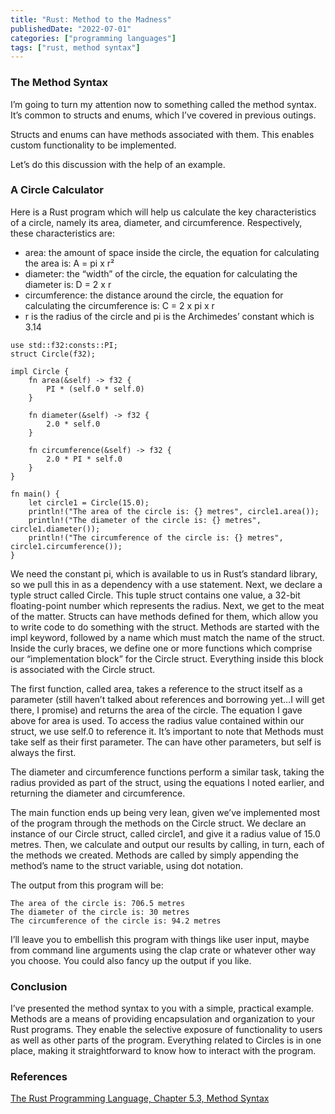 ```yaml
---
title: "Rust: Method to the Madness"
publishedDate: "2022-07-01"
categories: ["programming languages"]
tags: ["rust, method syntax"]
---
```


### The Method Syntax

I’m going to turn my attention now to something called the method syntax. It’s common to structs and enums, which I’ve covered in previous outings.

Structs and enums can have methods associated with them. This enables custom functionality to be implemented.

Let’s do this discussion with the help of an example.

### A Circle Calculator

Here is a Rust program which will help us calculate the key characteristics of a circle, namely its area, diameter, and circumference. Respectively, these characteristics are:

- area: the amount of space inside the circle, the equation for calculating the area is: A = pi x r²
- diameter: the “width” of the circle, the equation for calculating the diameter is: D = 2 x r
- circumference: the distance around the circle, the equation for calculating the circumference is: C = 2 x pi x r
- r is the radius of the circle and pi is the Archimedes’ constant which is 3.14

```
use std::f32:consts::PI;
struct Circle(f32);

impl Circle {
	fn area(&self) -> f32 {
		PI * (self.0 * self.0)
	}

	fn diameter(&self) -> f32 {
		2.0 * self.0
	}

	fn circumference(&self) -> f32 {
		2.0 * PI * self.0
	}
}

fn main() {
	let circle1 = Circle(15.0);
	println!("The area of the circle is: {} metres", circle1.area());
	println!("The diameter of the circle is: {} metres", circle1.diameter());
	println!("The circumference of the circle is: {} metres", circle1.circumference());
}
```

We need the constant pi, which is available to us in Rust’s standard library, so we pull this in as a dependency with a use statement. Next, we declare a typle struct called Circle. This tuple struct contains one value, a 32-bit floating-point number which represents the radius. Next, we get to the meat of the matter. Structs can have methods defined for them, which allow you to write code to do something with the struct. Methods are started with the impl keyword, followed by a name which must match the name of the struct. Inside the curly braces, we define one or more functions which comprise our “implementation block” for the Circle struct. Everything inside this block is associated with the Circle struct.

The first function, called area, takes a reference to the struct itself as a parameter (still haven’t talked about references and borrowing yet…I will get there, I promise) and returns the area of the circle. The equation I gave above for area is used. To access the radius value contained within our struct, we use self.0 to reference it. It’s important to note that Methods must take self as their first parameter. The can have other parameters, but self is always the first.

The diameter and circumference functions perform a similar task, taking the radius provided as part of the struct, using the equations I noted earlier, and returning the diameter and circumference.

The main function ends up being very lean, given we’ve implemented most of the program through the methods on the Circle struct. We declare an instance of our Circle struct, called circle1, and give it a radius value of 15.0 metres. Then, we calculate and output our results by calling, in turn, each of the methods we created. Methods are called by simply appending the method’s name to the struct variable, using dot notation.

The output from this program will be:

```
The area of the circle is: 706.5 metres
The diameter of the circle is: 30 metres
The circumference of the circle is: 94.2 metres
```

I’ll leave you to embellish this program with things like user input, maybe from command line arguments using the clap crate or whatever other way you choose. You could also fancy up the output if you like.

### Conclusion

I’ve presented the method syntax to you with a simple, practical example. Methods are a means of providing encapsulation and organization to your Rust programs. They enable the selective exposure of functionality to users as well as other parts of the program. Everything related to Circles is in one place, making it straightforward to know how to interact with the program.

### References

[The Rust Programming Language, Chapter 5.3, Method Syntax](https://doc.rust-lang.org/book/ch05-03-method-syntax.html)
